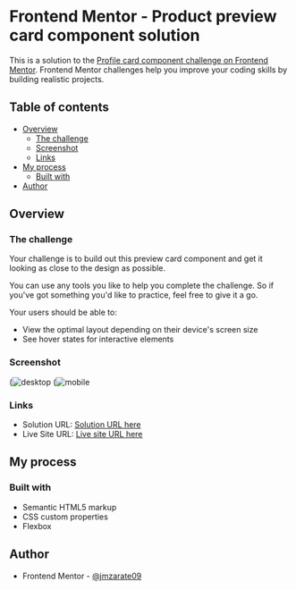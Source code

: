 # Frontend Mentor - Product preview card component solution

This is a solution to the [Profile card component challenge on Frontend Mentor](https://www.frontendmentor.io/challenges/profile-card-component-cfArpWshJ). Frontend Mentor challenges help you improve your coding skills by building realistic projects. 

## Table of contents

- [Overview](#overview)
  - [The challenge](#the-challenge)
  - [Screenshot](#screenshot)
  - [Links](#links)
- [My process](#my-process)
  - [Built with](#built-with)
- [Author](#author)

## Overview

### The challenge

Your challenge is to build out this preview card component and get it looking as close to the design as possible.

You can use any tools you like to help you complete the challenge. So if you've got something you'd like to practice, feel free to give it a go.

Your users should be able to:

- View the optimal layout depending on their device's screen size
- See hover states for interactive elements

### Screenshot

(![desktop]()
(![mobile]()

### Links

- Solution URL: [Solution URL here]()
- Live Site URL: [Live site URL here](https://jmzarate09.github.io/Frontend-mentor/profile-card/)

## My process

### Built with

- Semantic HTML5 markup
- CSS custom properties
- Flexbox

## Author
- Frontend Mentor - [@jmzarate09](https://www.frontendmentor.io/profile/0waa)

